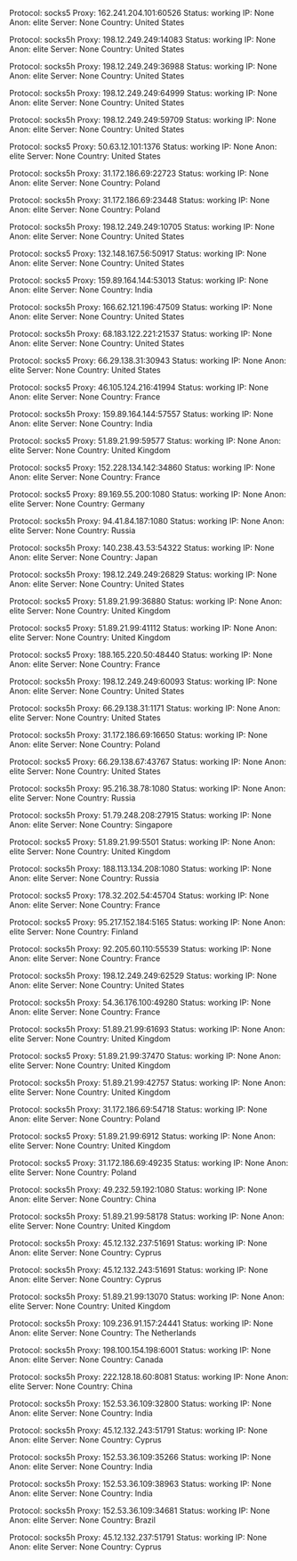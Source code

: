 Protocol: socks5
Proxy: 162.241.204.101:60526
Status: working
IP: None
Anon: elite
Server: None
Country: United States

Protocol: socks5h
Proxy: 198.12.249.249:14083
Status: working
IP: None
Anon: elite
Server: None
Country: United States

Protocol: socks5h
Proxy: 198.12.249.249:36988
Status: working
IP: None
Anon: elite
Server: None
Country: United States

Protocol: socks5h
Proxy: 198.12.249.249:64999
Status: working
IP: None
Anon: elite
Server: None
Country: United States

Protocol: socks5h
Proxy: 198.12.249.249:59709
Status: working
IP: None
Anon: elite
Server: None
Country: United States

Protocol: socks5
Proxy: 50.63.12.101:1376
Status: working
IP: None
Anon: elite
Server: None
Country: United States

Protocol: socks5h
Proxy: 31.172.186.69:22723
Status: working
IP: None
Anon: elite
Server: None
Country: Poland

Protocol: socks5h
Proxy: 31.172.186.69:23448
Status: working
IP: None
Anon: elite
Server: None
Country: Poland

Protocol: socks5h
Proxy: 198.12.249.249:10705
Status: working
IP: None
Anon: elite
Server: None
Country: United States

Protocol: socks5
Proxy: 132.148.167.56:50917
Status: working
IP: None
Anon: elite
Server: None
Country: United States

Protocol: socks5
Proxy: 159.89.164.144:53013
Status: working
IP: None
Anon: elite
Server: None
Country: India

Protocol: socks5h
Proxy: 166.62.121.196:47509
Status: working
IP: None
Anon: elite
Server: None
Country: United States

Protocol: socks5h
Proxy: 68.183.122.221:21537
Status: working
IP: None
Anon: elite
Server: None
Country: United States

Protocol: socks5
Proxy: 66.29.138.31:30943
Status: working
IP: None
Anon: elite
Server: None
Country: United States

Protocol: socks5
Proxy: 46.105.124.216:41994
Status: working
IP: None
Anon: elite
Server: None
Country: France

Protocol: socks5h
Proxy: 159.89.164.144:57557
Status: working
IP: None
Anon: elite
Server: None
Country: India

Protocol: socks5
Proxy: 51.89.21.99:59577
Status: working
IP: None
Anon: elite
Server: None
Country: United Kingdom

Protocol: socks5
Proxy: 152.228.134.142:34860
Status: working
IP: None
Anon: elite
Server: None
Country: France

Protocol: socks5
Proxy: 89.169.55.200:1080
Status: working
IP: None
Anon: elite
Server: None
Country: Germany

Protocol: socks5h
Proxy: 94.41.84.187:1080
Status: working
IP: None
Anon: elite
Server: None
Country: Russia

Protocol: socks5h
Proxy: 140.238.43.53:54322
Status: working
IP: None
Anon: elite
Server: None
Country: Japan

Protocol: socks5h
Proxy: 198.12.249.249:26829
Status: working
IP: None
Anon: elite
Server: None
Country: United States

Protocol: socks5
Proxy: 51.89.21.99:36880
Status: working
IP: None
Anon: elite
Server: None
Country: United Kingdom

Protocol: socks5
Proxy: 51.89.21.99:41112
Status: working
IP: None
Anon: elite
Server: None
Country: United Kingdom

Protocol: socks5
Proxy: 188.165.220.50:48440
Status: working
IP: None
Anon: elite
Server: None
Country: France

Protocol: socks5h
Proxy: 198.12.249.249:60093
Status: working
IP: None
Anon: elite
Server: None
Country: United States

Protocol: socks5h
Proxy: 66.29.138.31:1171
Status: working
IP: None
Anon: elite
Server: None
Country: United States

Protocol: socks5h
Proxy: 31.172.186.69:16650
Status: working
IP: None
Anon: elite
Server: None
Country: Poland

Protocol: socks5
Proxy: 66.29.138.67:43767
Status: working
IP: None
Anon: elite
Server: None
Country: United States

Protocol: socks5h
Proxy: 95.216.38.78:1080
Status: working
IP: None
Anon: elite
Server: None
Country: Russia

Protocol: socks5h
Proxy: 51.79.248.208:27915
Status: working
IP: None
Anon: elite
Server: None
Country: Singapore

Protocol: socks5
Proxy: 51.89.21.99:5501
Status: working
IP: None
Anon: elite
Server: None
Country: United Kingdom

Protocol: socks5h
Proxy: 188.113.134.208:1080
Status: working
IP: None
Anon: elite
Server: None
Country: Russia

Protocol: socks5
Proxy: 178.32.202.54:45704
Status: working
IP: None
Anon: elite
Server: None
Country: France

Protocol: socks5
Proxy: 95.217.152.184:5165
Status: working
IP: None
Anon: elite
Server: None
Country: Finland

Protocol: socks5h
Proxy: 92.205.60.110:55539
Status: working
IP: None
Anon: elite
Server: None
Country: France

Protocol: socks5h
Proxy: 198.12.249.249:62529
Status: working
IP: None
Anon: elite
Server: None
Country: United States

Protocol: socks5h
Proxy: 54.36.176.100:49280
Status: working
IP: None
Anon: elite
Server: None
Country: France

Protocol: socks5h
Proxy: 51.89.21.99:61693
Status: working
IP: None
Anon: elite
Server: None
Country: United Kingdom

Protocol: socks5
Proxy: 51.89.21.99:37470
Status: working
IP: None
Anon: elite
Server: None
Country: United Kingdom

Protocol: socks5h
Proxy: 51.89.21.99:42757
Status: working
IP: None
Anon: elite
Server: None
Country: United Kingdom

Protocol: socks5h
Proxy: 31.172.186.69:54718
Status: working
IP: None
Anon: elite
Server: None
Country: Poland

Protocol: socks5
Proxy: 51.89.21.99:6912
Status: working
IP: None
Anon: elite
Server: None
Country: United Kingdom

Protocol: socks5
Proxy: 31.172.186.69:49235
Status: working
IP: None
Anon: elite
Server: None
Country: Poland

Protocol: socks5h
Proxy: 49.232.59.192:1080
Status: working
IP: None
Anon: elite
Server: None
Country: China

Protocol: socks5h
Proxy: 51.89.21.99:58178
Status: working
IP: None
Anon: elite
Server: None
Country: United Kingdom

Protocol: socks5h
Proxy: 45.12.132.237:51691
Status: working
IP: None
Anon: elite
Server: None
Country: Cyprus

Protocol: socks5h
Proxy: 45.12.132.243:51691
Status: working
IP: None
Anon: elite
Server: None
Country: Cyprus

Protocol: socks5h
Proxy: 51.89.21.99:13070
Status: working
IP: None
Anon: elite
Server: None
Country: United Kingdom

Protocol: socks5h
Proxy: 109.236.91.157:24441
Status: working
IP: None
Anon: elite
Server: None
Country: The Netherlands

Protocol: socks5h
Proxy: 198.100.154.198:6001
Status: working
IP: None
Anon: elite
Server: None
Country: Canada

Protocol: socks5h
Proxy: 222.128.18.60:8081
Status: working
IP: None
Anon: elite
Server: None
Country: China

Protocol: socks5h
Proxy: 152.53.36.109:32800
Status: working
IP: None
Anon: elite
Server: None
Country: India

Protocol: socks5h
Proxy: 45.12.132.243:51791
Status: working
IP: None
Anon: elite
Server: None
Country: Cyprus

Protocol: socks5h
Proxy: 152.53.36.109:35266
Status: working
IP: None
Anon: elite
Server: None
Country: India

Protocol: socks5h
Proxy: 152.53.36.109:38963
Status: working
IP: None
Anon: elite
Server: None
Country: India

Protocol: socks5h
Proxy: 152.53.36.109:34681
Status: working
IP: None
Anon: elite
Server: None
Country: Brazil

Protocol: socks5h
Proxy: 45.12.132.237:51791
Status: working
IP: None
Anon: elite
Server: None
Country: Cyprus

